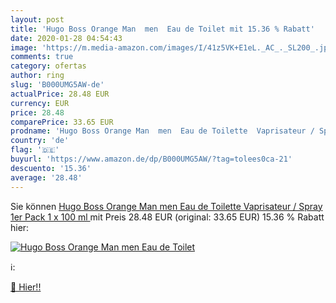 ```yaml
---
layout: post
title: 'Hugo Boss Orange Man  men  Eau de Toilet mit 15.36 % Rabatt'
date: 2020-01-28 04:54:43
image: 'https://m.media-amazon.com/images/I/41z5VK+E1eL._AC_._SL200_.jpg'
comments: true
category: ofertas
author: ring
slug: 'B000UMG5AW-de'
actualPrice: 28.48 EUR
currency: EUR
price: 28.48
comparePrice: 33.65 EUR
prodname: 'Hugo Boss Orange Man  men  Eau de Toilette  Vaprisateur / Spray  1er Pack  1 x 100 ml '
country: 'de'
flag: '🇩🇪'
buyurl: 'https://www.amazon.de/dp/B000UMG5AW/?tag=tolees0ca-21'
descuento: '15.36'
average: '28.48'
---
```


Sie können [Hugo Boss Orange Man  men  Eau de Toilette  Vaprisateur / Spray  1er Pack  1 x 100 ml ](https://www.amazon.de/dp/B000UMG5AW/?tag=tolees0ca-21) mit Preis 28.48 EUR (original: 33.65 EUR) 15.36 % Rabatt hier:

[![Hugo Boss Orange Man  men  Eau de Toilet](https://m.media-amazon.com/images/I/41z5VK+E1eL._AC_._SL200_.jpg)](https://www.amazon.de/dp/B000UMG5AW/?tag=tolees0ca-21)

ℹ️:


[🛒 Hier!!](https://www.amazon.de/dp/B000UMG5AW/?tag=tolees0ca-21)
